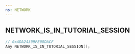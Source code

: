 ```yaml
---
ns: NETWORK
---
```

## NETWORK_IS_IN_TUTORIAL_SESSION

```c
// 0xADA24309FE08DACF
Any NETWORK_IS_IN_TUTORIAL_SESSION();
```

